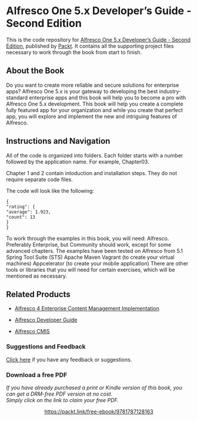 


# Alfresco One 5.x Developer’s Guide - Second Edition
This is the code repository for [Alfresco One 5.x Developer’s Guide - Second Edition](https://www.packtpub.com/web-development/alfresco-one-5x-developer’s-guide-second-edition?utm_source=github&utm_medium=repository&utm_campaign=9781787128163), published by [Packt](https://www.packtpub.com/?utm_source=github). It contains all the supporting project files necessary to work through the book from start to finish.
## About the Book
Do you want to create more reliable and secure solutions for enterprise apps? Alfresco One 5.x is your gateway to developing the best industry-standard enterprise apps and this book will help you to become a pro with Alfresco One 5.x development. This book will help you create a complete fully featured app for your organization and while you create that perfect app, you will explore and implement the new and intriguing features of Alfresco.


## Instructions and Navigation
All of the code is organized into folders. Each folder starts with a number followed by the application name. For example, Chapter03.


Chapter 1 and 2 contain intoduction and installation steps. They do not require separate code files.



The code will look like the following:
```
{
"rating": {
"average": 1.923,
"count": 13
}
}
```

To work through the examples in this book, you will need:
Alfresco. Preferably Enterprise, but Community should work, except for some
advanced chapters. The examples have been tested on Alfresco from 5.1
Spring Tool Suite (STS)
Apache Maven
Vagrant (to create your virtual machines)
Appcelerator (to create your mobile application)
There are other tools or libraries that you will need for certain exercises, which will be
mentioned as necessary.

## Related Products
* [Alfresco 4 Enterprise Content Management Implementation](https://www.packtpub.com/web-development/alfresco-4-enterprise-content-management-implementation?utm_source=github&utm_medium=repository&utm_campaign=9781782160021)

* [Alfresco Developer Guide](https://www.packtpub.com/web-development/alfresco-developer-guide?utm_source=github&utm_medium=repository&utm_campaign=9781847193117)

* [Alfresco CMIS](https://www.packtpub.com/web-development/alfresco-cmis?utm_source=github&utm_medium=repository&utm_campaign=9781782163527)

### Suggestions and Feedback
[Click here](https://docs.google.com/forms/d/e/1FAIpQLSe5qwunkGf6PUvzPirPDtuy1Du5Rlzew23UBp2S-P3wB-GcwQ/viewform) if you have any feedback or suggestions.
### Download a free PDF

 <i>If you have already purchased a print or Kindle version of this book, you can get a DRM-free PDF version at no cost.<br>Simply click on the link to claim your free PDF.</i>
<p align="center"> <a href="https://packt.link/free-ebook/9781787128163">https://packt.link/free-ebook/9781787128163 </a> </p>